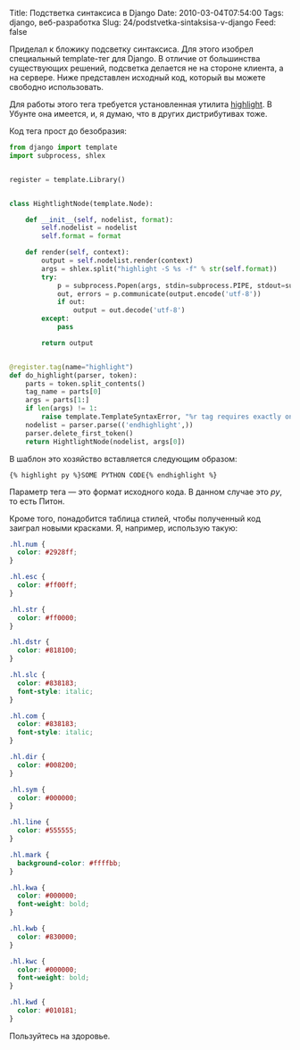 Title: Подстветка синтаксиса в Django
Date: 2010-03-04T07:54:00
Tags: django, веб-разработка
Slug: 24/podstvetka-sintaksisa-v-django
Feed: false

<p>Приделал к бложику подсветку синтаксиса. Для этого изобрел специальный template-тег для Django. В отличие от большинства существующих решений, подсветка делается не на стороне клиента, а на сервере. Ниже представлен исходный код, который вы можете свободно использовать.</p>
<!-- more -->
<p>Для работы этого тега требуется установленная утилита <a href="http://www.andre-simon.de/doku/highlight/en/highlight.html">highlight</a>. В Убунте она имеется, и, я думаю, что в других дистрибутивах тоже.</p>
<p>Код тега прост до безобразия:</p>

```python
from django import template
import subprocess, shlex


register = template.Library()


class HightlightNode(template.Node):

    def __init__(self, nodelist, format):
        self.nodelist = nodelist
        self.format = format

    def render(self, context):
        output = self.nodelist.render(context)
        args = shlex.split("highlight -S %s -f" % str(self.format))
        try:
            p = subprocess.Popen(args, stdin=subprocess.PIPE, stdout=subprocess.PIPE)
            out, errors = p.communicate(output.encode('utf-8'))
            if out:
                output = out.decode('utf-8')
        except:
            pass

        return output


@register.tag(name="highlight")
def do_highlight(parser, token):
    parts = token.split_contents()
    tag_name = parts[0]
    args = parts[1:]
    if len(args) != 1:
        raise template.TemplateSyntaxError, "%r tag requires exactly one argument" % tag_name
    nodelist = parser.parse(('endhighlight',))
    parser.delete_first_token()
    return HightlightNode(nodelist, args[0])
```

<p>В шаблон это хозяйство вставляется следующим образом:</p>

    {% highlight py %}SOME PYTHON CODE{% endhighlight %}

<p>Параметр тега — это формат исходного кода. В данном случае это <em>py</em>, то есть Питон.</p>
<p>Кроме того, понадобится таблица стилей, чтобы полученный код заиграл новыми красками. Я, например, использую такую:</p>

```css
.hl.num {
  color: #2928ff;
}

.hl.esc {
  color: #ff00ff;
}

.hl.str {
  color: #ff0000;
}

.hl.dstr {
  color: #818100;
}

.hl.slc {
  color: #838183;
  font-style: italic;
}

.hl.com {
  color: #838183;
  font-style: italic;
}

.hl.dir {
  color: #008200;
}

.hl.sym {
  color: #000000;
}

.hl.line {
  color: #555555;
}

.hl.mark {
  background-color: #ffffbb;
}

.hl.kwa {
  color: #000000;
  font-weight: bold;
}

.hl.kwb {
  color: #830000;
}

.hl.kwc {
  color: #000000;
  font-weight: bold;
}

.hl.kwd {
  color: #010181;
}
```

<p>Пользуйтесь на здоровье.</p>
